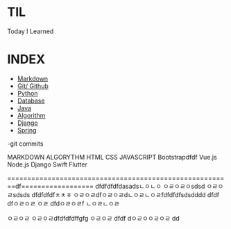 # TIL

Today I Learned

# INDEX
- [Markdown](https://github.com/HOONY-LEE/TIL/blob/master/Markdown/Markdown.md)
- [Git/ Github](https://github.com/HOONY-LEE/TIL/blob/master/Git/Git.md)
- [Python](https://github.com/HOONY-LEE/TIL/blob/master/Python)
- [Database](https://github.com/HOONY-LEE/TIL/blob/master/Database)
- [Java](https://github.com/HOONY-LEE/TIL/blob/master/Java)
- [Algorithm](https://github.com/HOONY-LEE/TIL/blob/master/Algorithm)
- [Django](https://github.com/HOONY-LEE/TIL/blob/master/Django)
- [Spring](https://github.com/HOONY-LEE/TIL/blob/master/Spring)

-git commits


MARKDOWN
ALGORYTHM
HTML
CSS
JAVASCRIPT
Bootstrapdfdf
Vue.js
Node.js
Django
Swift
Flutter

========================================================df==================
dfdfdfdfdasadsㄴㅇㄴㅇ
ㅇㄹㅇㄹㅇsdsd
ㅇㄹㅇㄹsdsds
dfdfdfdfㅊㅊㅎ
ㅇㄹㅇㄹdfㅇㄹㅇㄹdㄴㅇㄹㄴㅇㄹfdfdfdfsdsdddd
dfdf
dfㅇㄹㅇㄹ
ㅇㄹ
dfdㅇㄹㅇㄹf
ㄴㅇㄹㄴㅇㄹ

ㅇㄹㅇㄹ
ㅇㄹㅇㄹdfdfdfdffgfg
ㅇㄹㅇㄹ
dfdf
dㅇㄹㅇㅇㄹㅇㄹ
dd
